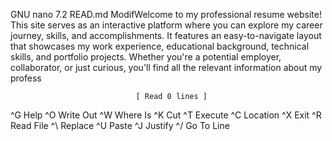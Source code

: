   GNU nano 7.2                        READ.md                         ModifWelcome to my professional resume website! This site serves as an interactive platform where you can explore my career journey, skills, and accomplishments. It features an easy-to-navigate layout that showcases my work experience, educational background, 
technical skills, 
and portfolio projects. Whether you're a potential employer, collaborator, or just curious, you'll find all the relevant information about my profess



















                                [ Read 0 lines ]
^G Help      ^O Write Out ^W Where Is  ^K Cut       ^T Execute   ^C Location
^X Exit      ^R Read File ^\ Replace   ^U Paste     ^J Justify   ^/ Go To Line


